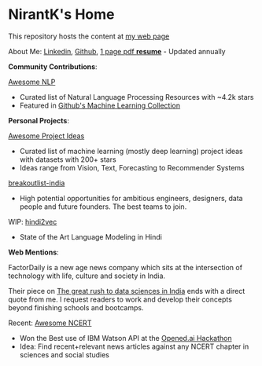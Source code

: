 NirantK's Home
=================

This repository hosts the content at [my web page](http://www.nirantk.in)

About Me: [Linkedin](https://www.linkedin.com/in/nirant/), [Github](https://github.com/NirantK/), [1 page pdf **resume**](http://www.nirantk.in/resume/nirant-kasliwal-resume.pdf) - Updated annually 

**Community Contributions**: 

[Awesome NLP](https://github.com/keon/awesome-nlp) 
- Curated list of Natural Language Processing Resources with ~4.2k stars
- Featured in [Github's Machine Learning Collection](https://github.com/collections/machine-learning)


**Personal Projects**: 

[Awesome Project Ideas](https://github.com/NirantK/awesome-project-ideas)
- Curated list of machine learning (mostly deep learning) project ideas with datasets with 200+ stars 
- Ideas range from Vision, Text, Forecasting to Recommender Systems

[breakoutlist-india](http://www.nirantk.in/breakoutlist-india/)
- High potential opportunities for ambitious engineers, designers, data people and future founders. The best teams to join.

WIP: [hindi2vec](https://github.com/NirantK/hindi2vec)
- State of the Art Language Modeling in Hindi

**Web Mentions**:

FactorDaily is a new age news company which sits at the intersection of technology with life, culture and society in India.

Their piece on [The great rush to data sciences in India](https://factordaily.com/rush-training-data-science-machine-learning-ai-india/) ends with a direct quote from me. I request readers to work and develop their concepts beyond finishing schools and bootcamps. 

Recent: [Awesome NCERT](http://www.nirantk.in/awesome-ncert)
- Won the Best use of IBM Watson API at the [Opened.ai Hackathon](https://medium.com/opened-ai/global-hackweek-winners-2017-a9e5da513270)
- Idea: Find recent+relevant news articles against any NCERT chapter in sciences and social studies

